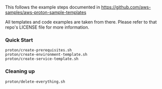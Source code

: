 This follows the example steps documented in
https://github.com/aws-samples/aws-proton-sample-templates

All templates and code examples are taken from there. Please
refer to that repo's LICENSE file for more information.

### Quick Start

```
proton/create-prerequisites.sh
proton/create-environment-template.sh
proton/create-service-template.sh
```

### Cleaning up

```
proton/delete-everything.sh
```
